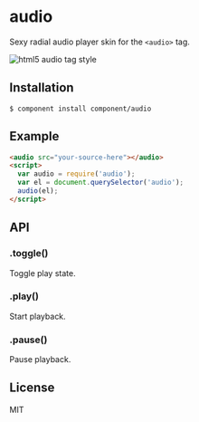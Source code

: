 
# audio

  Sexy radial audio player skin for the `<audio>` tag.
  
  ![html5 audio tag style](http://f.cl.ly/items/2Y3l3t3K0y281X0r2U0L/audio.png)

## Installation

    $ component install component/audio

## Example

```html
<audio src="your-source-here"></audio>
<script>
  var audio = require('audio');
  var el = document.querySelector('audio');
  audio(el);
</script>
```

## API

### .toggle()

  Toggle play state.

### .play()

  Start playback.

### .pause()

  Pause playback.

## License

  MIT

